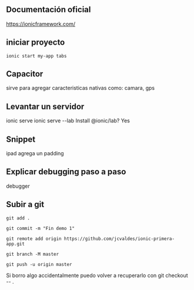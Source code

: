 ## Documentación oficial

https://ionicframework.com/

## iniciar proyecto
```
ionic start my-app tabs
```
## Capacitor 

sirve para agregar caracteristicas nativas como: camara, gps

## Levantar un servidor 

ionic serve
ionic serve --lab
 Install @ionic/lab? Yes

## Snippet
ipad agrega un padding

## Explicar debugging paso a paso

debugger

## Subir a git

```
git add .

git commit -m "Fin demo 1"

git remote add origin https://github.com/jcvaldes/ionic-primera-app.git

git branch -M master

git push -u origin master
```

Si borro algo accidentalmente puedo volver a recuperarlo con 
git checkout -- .
